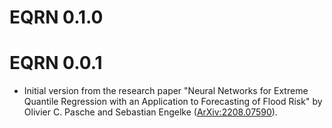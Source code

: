 # EQRN 0.1.0

# EQRN 0.0.1

* Initial version from the research paper "Neural Networks for Extreme Quantile Regression with an Application to Forecasting of Flood Risk" by Olivier C. Pasche and Sebastian Engelke ([ArXiv:2208.07590](https://arxiv.org/abs/2208.07590)).
